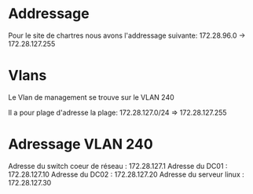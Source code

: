 # Addressage

Pour le site de chartres nous avons l'addressage suivante: 
172.28.96.0 -> 172.28.127.255

# Vlans
Le Vlan de management se trouve sur le VLAN 240

Il a pour plage d'adresse la plage:
172.28.127.0/24 => 172.28.127.255

# Adressage VLAN 240
Adresse du switch coeur de réseau : 172.28.127.1
Adresse du DC01 : 172.28.127.10
Adresse du DC02 : 172.28.127.20
Adresse du serveur linux : 172.28.127.30


